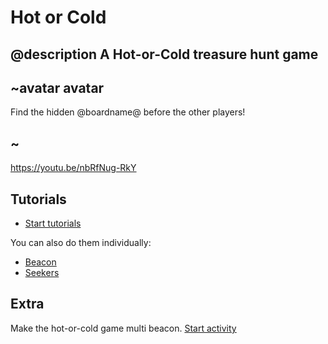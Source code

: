 # Hot or Cold

## @description A Hot-or-Cold treasure hunt game

## ~avatar avatar

Find the hidden @boardname@ before the other players!

## ~

https://youtu.be/nbRfNug-RkY

## Tutorials

* [Start tutorials](@homeurl@beta---multi#tutorial:/projects/hot-or-cold/beacon:|:tutorial:/projects/hot-or-cold/seekers)

You can also do them individually:

* [Beacon](/projects/hot-or-cold/beacon)
* [Seekers](/projects/hot-or-cold/seekers)

## Extra

Make the hot-or-cold game multi beacon. [Start activity](/proejcts/hot-or-cold/multi-beacons)